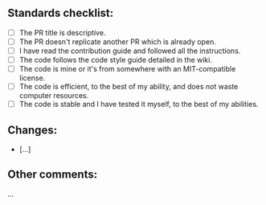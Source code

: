 ## Standards checklist:

- [ ] The PR title is descriptive.
- [ ] The PR doesn't replicate another PR which is already open.
- [ ] I have read the contribution guide and followed all the instructions.
- [ ] The code follows the code style guide detailed in the wiki.
- [ ] The code is mine or it's from somewhere with an MIT-compatible license.
- [ ] The code is efficient, to the best of my ability, and does not waste computer resources.
- [ ] The code is stable and I have tested it myself, to the best of my abilities.

## Changes:

- [...]

## Other comments:

...
